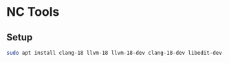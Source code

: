 # NC Tools

## Setup

```sh
sudo apt install clang-18 llvm-18 llvm-18-dev clang-18-dev libedit-dev libzstd-dev libcurl4-openssl-dev
```
